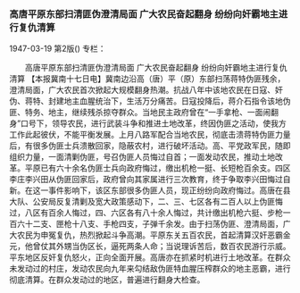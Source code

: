 ### 高唐平原东部扫清匪伪澄清局面  广大农民奋起翻身  纷纷向奸霸地主进行复仇清算

1947-03-19
第2版()
专栏：

　　高唐平原东部扫清匪伪澄清局面
    广大农民奋起翻身
    纷纷向奸霸地主进行复仇清算
    【本报冀南十七日电】冀南边沿高（唐）平（原）东部扫荡蒋特伪匪残余，澄清局面，广大农民首次掀起大规模翻身热潮。抗战八年中该地农民在日寇、奸伪、蒋特、封建地主血腥统治下，生活万分痛苦。日寇投降后，蒋介石指令该地伪匪、特务、地主，继续残杀掠夺群众。当地民主政府曾在“一手拿枪、一面闹翻身”口号下，领导农民，进行武装斗争和推进土地改革，终因伪匪之活动，使我方工作此起彼伏，不能平衡发展。上月八路军配合当地农民，彻底击溃蒋特伪匪力量后，有很多伪匪士兵溃散回家，隐蔽农村，进行破坏活动。高、平党政军民，随即组织力量，一面清剿伪匪，号召伪匪人员悔过自首；一面发动农民，推动土地改革。平原已有六十余名伪匪士兵向政府悔过，缴出机枪一挺、长短枪百余支。四区李庄李兴田从伪匪回家后，政府曾向其家属进行三次教育，终于争取李兴田悔过自新。在这一事件影响下，该区东部很多伪匪人员，现正纷纷向政府悔过。高唐在县大队、公安局反复清剿及宽大政策感动下，二、三、七区各有二百人以上伪匪悔过，八区有百余人悔过，四、六区各有八十余人悔过，共计缴出机枪六挺、步枪一百六十二支、匣枪十八支、手枪四支，子弹千余发。由于扫荡伪匪、澄清局面，广大农民为申冤复仇，热烈掀起斗争高潮。平原东关五百农民，首起清算汉奸恶霸金元，他曾仗其外甥当伪区长，逼死两条人命；当说理诉苦后，数百农民游行示威。平东地区反奸复仇怒火，正向全面开展。高唐亦在抓紧时机进行土地改革。在群众未发动过的村庄，发动农民向九年来勾结敌伪匪特血腥压榨群众的地主恶霸，进行彻底清算。在群众发动过的地区，普遍进行翻身大检查。
